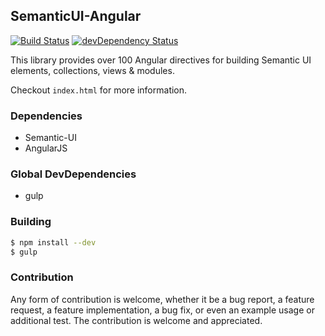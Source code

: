 ## SemanticUI-Angular

[![Build Status](https://travis-ci.org/ClickerMonkey/SemanticUI-Angular.svg?branch=master)](https://travis-ci.org/ClickerMonkey/SemanticUI-Angular) [![devDependency Status](https://david-dm.org/ClickerMonkey/SemanticUI-Angular/dev-status.svg?branch=master)](https://david-dm.org/ClickerMonkey/SemanticUI-Angular#info=devDependencies)

This library provides over 100 Angular directives for building Semantic UI elements, collections, views & modules.

Checkout `index.html` for more information.

### Dependencies

- Semantic-UI
- AngularJS

### Global DevDependencies

- gulp

### Building

```bash
$ npm install --dev
$ gulp
```

### Contribution

Any form of contribution is welcome, whether it be a bug report, a feature request, a feature implementation, a bug fix, or even an example usage or additional test. The contribution is welcome and appreciated.